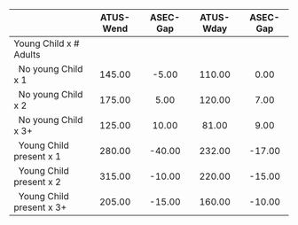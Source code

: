 
|                      |    ATUS-Wend |     ASEC-Gap |    ATUS-Wday |     ASEC-Gap |
| -------------------- | :----------: | :----------: | :----------: | :----------: |
| Young Child x # Adults |              |              |              |              |
| &nbsp;&nbsp;No young Child x 1 |       145.00 |        -5.00 |       110.00 |         0.00 |
| &nbsp;&nbsp;No young Child x 2 |       175.00 |         5.00 |       120.00 |         7.00 |
| &nbsp;&nbsp;No young Child x 3+ |       125.00 |        10.00 |        81.00 |         9.00 |
| &nbsp;&nbsp;Young Child present x 1 |       280.00 |       -40.00 |       232.00 |       -17.00 |
| &nbsp;&nbsp;Young Child present x 2 |       315.00 |       -10.00 |       220.00 |       -15.00 |
| &nbsp;&nbsp;Young Child present x 3+ |       205.00 |       -15.00 |       160.00 |       -10.00 |

